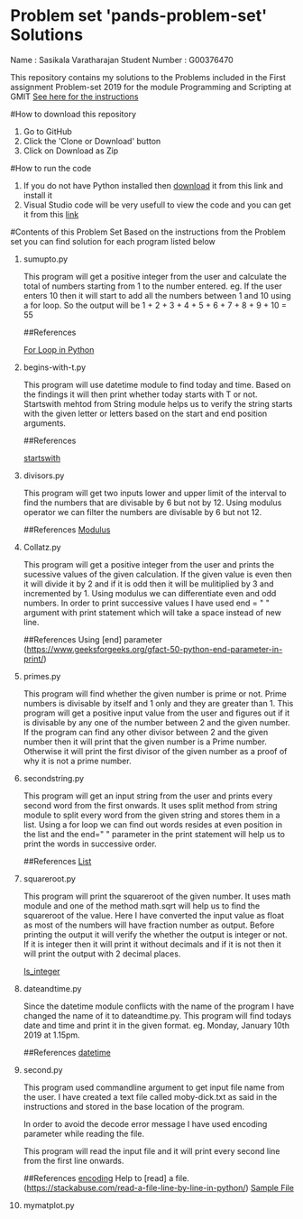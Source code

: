 # Problem set 'pands-problem-set' Solutions

Name : Sasikala Varatharajan 
Student Number : G00376470

This repository contains my solutions to the Problems included in the First assignment Problem-set 2019 for the module Programming and Scripting at GMIT
[See here for the instructions](https://web.microsoftstream.com/video/2d4fec98-175e-4a12-a07e-bd096f40fc3c)

#How to download this repository
1. Go to GitHub
2. Click the 'Clone or Download' button
3. Click on Download as Zip

#How to run the code
1. If you do not have Python installed then [download](https://www.anaconda.com/distribution/) it from this link and install it
2. Visual Studio code will be very usefull to view the code and you can get it from this [link](https://code.visualstudio.com/)

#Contents of this Problem Set
Based on the instructions from the Problem set you can find solution for each program listed below

1. sumupto.py

    This program will get a positive integer from the user and calculate the total of numbers starting from 1 to the number entered. 
    eg. If the user enters 10 then it will start to add all the numbers between 1 and 10 using a for loop.
    So the output will be 1 + 2 + 3 + 4 + 5 + 6 + 7 + 8 + 9 + 10 = 55
    
    ##References

    [For Loop in Python](https://docs.python.org/3/tutorial/controlflow.html)

2. begins-with-t.py

    This program will use datetime module to find today and time. Based on the findings it will then print whether today starts with T or not.
    Startswith mehtod from String module helps us to verify the string starts with the given letter or letters based on the start and end position arguments.

    ##References

    [startswith](https://docs.python.org/3/library/stdtypes.html?highlight=startswith#str.startswith)

3. divisors.py
    
    This program will get two inputs lower and upper limit of the interval to find the numbers that are divisable by 6 but not by 12.
    Using modulus operator we can filter the numbers are divisable by 6 but not 12.

    ##References
    [Modulus](https://www.programiz.com/python-programming/operators)

4. Collatz.py

    This program will get a positive integer from the user and prints the sucessive values of the given calculation. If the given value is even then it will divide it by 2 and if it is odd then it will be mulitiplied by 3 and incremented by 1.
    Using modulus we can differentiate even and odd numbers. In order to print successive values I have used end = " " argument with print statement which will take a space instead of new line.

    ##References
    Using [end] parameter (https://www.geeksforgeeks.org/gfact-50-python-end-parameter-in-print/) 

5. primes.py

    This program will find whether the given number is prime or not.
    Prime numbers is divisable by itself and 1 only and they are greater than 1. This program will get a positive input value from the user and figures out if it is divisable by any one of the number between 2 and the given number. If the program can find any other divisor between 2 and the given number then it will print that the given number is a Prime number. Otherwise it will print the first divisor of the given number as a proof of why it is not a prime number.

6. secondstring.py

    This program will get an input string from the user and prints every second word from the first onwards.
    It uses split method from string module to split every word from the given string and stores them in a list. Using a for loop we can find out words resides at even position in the list and the end=" " parameter in the print statement will help us to print the words in successive order.

    ##References
    [List](https://www.tutorialspoint.com/python/python_lists.htm)

7. squareroot.py

    This program will print the squareroot of the given number. It uses math module and one of the method math.sqrt will help us to find the squareroot of the value. 
    Here I have converted the input value as float as most of the numbers will have fraction number as output. Before printing the output it will verify the whether the output is integer or not. If it is integer then it will print it without decimals and if it is not then it will print the output with 2 decimal places.

    [Is_integer](https://stackoverflow.com/questions/3501382/checking-whether-a-variable-is-an-integer-or-not)

8. dateandtime.py

    Since the datetime module conflicts with the name of the program I have changed the name of it to dateandtime.py. This program will find todays date and time and print it in the given format. eg. Monday, January 10th 2019 at 1.15pm.

    ##References
    [datetime](https://www.programiz.com/python-programming/datetime)

9. second.py

    This program used commandline argument to get input file name from the user. I have created a text file called moby-dick.txt as said in the instructions and stored in the base location of the program.

    In order to avoid the decode error message I have used encoding parameter while reading the file. 

    This program will read the input file and it will print every second line from the first line onwards.

    ##References
    [encoding](https://stackoverflow.com/questions/30750843/python-3-unicodedecodeerror-charmap-codec-cant-decode-byte-0x9d?noredirect=1)
    Help to [read] a file. (https://stackabuse.com/read-a-file-line-by-line-in-python/)
    [Sample File](https://www.sparknotes.com/lit/mobydick/section2/)
    
10. mymatplot.py
